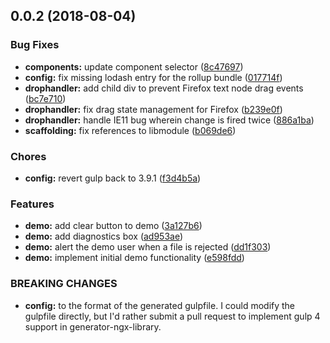 <a name="0.0.2"></a>
## 0.0.2 (2018-08-04)


### Bug Fixes

* **components:** update component selector ([8c47697](https://github.com/pfbrowning/ng-file-drop/commit/8c47697))
* **config:** fix missing lodash entry for the rollup bundle ([017714f](https://github.com/pfbrowning/ng-file-drop/commit/017714f))
* **drophandler:** add child div to prevent Firefox text node drag events ([bc7e710](https://github.com/pfbrowning/ng-file-drop/commit/bc7e710))
* **drophandler:** fix drag state management for Firefox ([b239e0f](https://github.com/pfbrowning/ng-file-drop/commit/b239e0f))
* **drophandler:** handle IE11 bug wherein change is fired twice ([886a1ba](https://github.com/pfbrowning/ng-file-drop/commit/886a1ba))
* **scaffolding:** fix references to libmodule ([b069de6](https://github.com/pfbrowning/ng-file-drop/commit/b069de6))


### Chores

* **config:** revert gulp back to 3.9.1 ([f3d4b5a](https://github.com/pfbrowning/ng-file-drop/commit/f3d4b5a))


### Features

* **demo:** add clear button to demo ([3a127b6](https://github.com/pfbrowning/ng-file-drop/commit/3a127b6))
* **demo:** add diagnostics box ([ad953ae](https://github.com/pfbrowning/ng-file-drop/commit/ad953ae))
* **demo:** alert the demo user when a file is rejected ([dd1f303](https://github.com/pfbrowning/ng-file-drop/commit/dd1f303))
* **demo:** implement initial demo functionality ([e598fdd](https://github.com/pfbrowning/ng-file-drop/commit/e598fdd))


### BREAKING CHANGES

* **config:** to the format of the generated gulpfile.
I could modify the gulpfile directly, but I'd rather submit a pull
request to implement gulp 4 support in generator-ngx-library.



